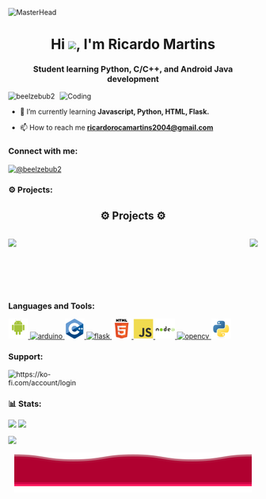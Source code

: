 ![MasterHead](https://i.imgur.com/c6YvgZJ.jpeg)
<h1 align="center">Hi <img src="https://media.giphy.com/media/hvRJCLFzcasrR4ia7z/giphy.gif" width="25">, I'm Ricardo Martins</h1>
<h3 align="center">Student learning Python, C/C++, and Android Java development</h3>
<img align="right" alt="Coding" width="400" src="https://i.pinimg.com/originals/ac/84/36/ac843682a7392c63897909cbc9dd0981.gif">

<p align="left"> <img src="https://komarev.com/ghpvc/?username=beelzebub2&label=Profile%20views&color=0e75b6&style=flat" alt="beelzebub2" /> </p>

- 🌱 I’m currently learning **Javascript, Python, HTML, Flask.**

- 📫 How to reach me **ricardorocamartins2004@gmail.com**

<h3 align="left">Connect with me:</h3>
<p align="left">
<a href="https://www.youtube.com/@beelzebub2" target="blank"><img align="center" src="https://raw.githubusercontent.com/rahuldkjain/github-profile-readme-generator/master/src/images/icons/Social/youtube.svg" alt="@beelzebub2" height="30" width="40" /></a>
</p>

### ⚙️ Projects:
<h2 align="center">⚙️ Projects ⚙️</h2>
<br>
<div width="100%" align="center">
  <a align="left" href="https://github.com/Beelzebub2/BeelProxy" title="Proxy Scraper Repository"><img align="left" src="https://github-readme-stats.vercel.app/api/pin/?username=Beelzebub2&repo=BeelProxy&theme=react&border_color=61dafb&border_radius=10"></a>
  <a align="right" href="https://github.com/Beelzebub2/TwitchDiscordNotifications" title="Twitch Discord Notifications Repository"><img align="right" src="https://github-readme-stats.vercel.app/api/pin/?username=Beelzebub2&repo=TwitchDiscordNotifications&theme=react&border_color=61dafb&border_radius=10"></a>
</div>
<br/><br/><br/><br/><br/><br/>

</div>




<h3 align="left">Languages and Tools:</h3>
<p align="left"> <a href="https://developer.android.com" target="_blank" rel="noreferrer"> <img src="https://raw.githubusercontent.com/devicons/devicon/master/icons/android/android-original-wordmark.svg" alt="android" width="40" height="40"/> </a> <a href="https://www.arduino.cc/" target="_blank" rel="noreferrer"> <img src="https://cdn.worldvectorlogo.com/logos/arduino-1.svg" alt="arduino" width="40" height="40"/> </a> <a href="https://www.w3schools.com/cpp/" target="_blank" rel="noreferrer"> <img src="https://raw.githubusercontent.com/devicons/devicon/master/icons/cplusplus/cplusplus-original.svg" alt="cplusplus" width="40" height="40"/> </a> <a href="https://flask.palletsprojects.com/" target="_blank" rel="noreferrer"> <img src="https://www.vectorlogo.zone/logos/pocoo_flask/pocoo_flask-icon.svg" alt="flask" width="40" height="40"/> </a> <a href="https://www.w3.org/html/" target="_blank" rel="noreferrer"> <img src="https://raw.githubusercontent.com/devicons/devicon/master/icons/html5/html5-original-wordmark.svg" alt="html5" width="40" height="40"/> </a> <a href="https://developer.mozilla.org/en-US/docs/Web/JavaScript" target="_blank" rel="noreferrer"> <img src="https://raw.githubusercontent.com/devicons/devicon/master/icons/javascript/javascript-original.svg" alt="javascript" width="40" height="40"/> </a> <a href="https://nodejs.org" target="_blank" rel="noreferrer"> <img src="https://raw.githubusercontent.com/devicons/devicon/master/icons/nodejs/nodejs-original-wordmark.svg" alt="nodejs" width="40" height="40"/> </a> <a href="https://opencv.org/" target="_blank" rel="noreferrer"> <img src="https://www.vectorlogo.zone/logos/opencv/opencv-icon.svg" alt="opencv" width="40" height="40"/> </a> <a href="https://www.python.org" target="_blank" rel="noreferrer"> <img src="https://raw.githubusercontent.com/devicons/devicon/master/icons/python/python-original.svg" alt="python" width="40" height="40"/> </a> </p>


<h3 align="left">Support:</h3>
<p><a href="https://ko-fi.com/beelzebub_uwu"> <img align="left" src="https://cdn.ko-fi.com/cdn/kofi3.png?v=3" height="50" width="210" alt="https://ko-fi.com/account/login" /></a></p><br><br>

### 📊 Stats:
<p align="justify">
    <img
      height="150"
      src="https://github-readme-stats.vercel.app/api?username=Beelzebub2&count_private=true&show_icons=true&custom_title=Github%20Status&show=issues&theme=tokyonight"
    />
    <img
      height="150"
      src="https://github-readme-stats.vercel.app/api/top-langs/?username=Beelzebub2&layout=compact&theme=tokyonight" />
</p>

<p align="justify">
    <img
      height="250"
      src="https://github-readme-streak-stats.herokuapp.com?user=Beelzebub2&theme=neon-palenight&hide_border=true" />
</p>

<p align="center">
        <img src="https://github.com/Beelzebub2/Beelzebub2/blob/main/bottom.svg" alt="Github Stats" />
</p>


